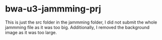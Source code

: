 # bwa-u3-jammming-prj
This is just the src folder in the jammming folder, I did not submit the whole jammming file as it was too big.
Additionally, I removed the background image as it was too large.
